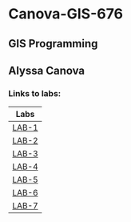 # Canova-GIS-676
## GIS Programming
## Alyssa Canova

### Links to labs:

| Labs      |
| :----: |
| [LAB-1](LAB-1/README.md) |
| [LAB-2](LAB-2/README.md) |
| [LAB-3](LAB-3/README.md) |
| [LAB-4](LAB-4/README.md) |
| [LAB-5](LAB-5/README.md) |
| [LAB-6](LAB-6/README.md) |
| [LAB-7](LAB-7/README.md) |